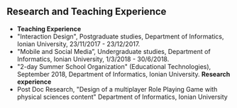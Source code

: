## Research and Teaching Experience
* **Teaching Experience**
* "Interaction Design", Postgraduate studies, Department of Informatics, Ionian University, 23/11/2017 - 23/12/2017.
* "Mobile and Social Media”, Undergraduate studies, Department of Informatics, Ionian University, 1/3/2018 - 30/6/2018.
* "2-day Summer School Organization" (Educational Technologies), September 2018, Department of Informatics, Ionian University.
**Research experience**
* Post Doc Research, "Design of a multiplayer Role Playing Game with physical sciences content" Department of Informatics, Ionian University
